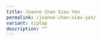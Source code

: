 ```yaml
---
title: Joanne Chan Siau Yen
permalink: /joanne-chan-siau-yen/
variant: tiptap
description: ""
---
```

<p></p>